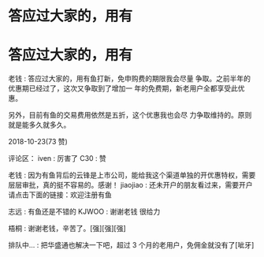 # 答应过大家的，用有

# 答应过大家的，用有

老钱 : 答应过大家的，用有鱼打新，免申购费的期限我会尽量 争取。之前半年的优惠期已经过了，这次又争取到了增加一 年的免费期，新老用户全都享受此优惠。

另外，目前有鱼的交易费用依然是五折，这个优惠我也会尽 力争取维持的。原则就是能多久就多久。

2018-10-23(73 赞)

评论区： iven : 厉害了 C30 : 赞

老钱 : 因为有鱼背后的云锋是上市公司，能给我这个渠道单独的开优惠特权，需要层层审批，真的挺不容易的。感谢！ jiaojiao : 还未开户的朋友看过来，需要开户请点击下面的链接：欢迎注册有鱼

志远 : 有鱼还是不错的 KJWOO : 谢谢老钱 很给力

梧桐 : 谢谢老钱，辛苦了。[强][强][强]

排队中... : 把华盛通也解决一下吧，超过 3 个月的老用户，免佣金就没有了[呲牙]